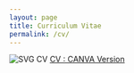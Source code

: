 ```yaml
---
layout: page
title: Curriculum Vitae
permalink: /cv/
---
```


![SVG CV](../CV_v2803.svg "SVG CV")
[CV : CANVA Version](https://www.canva.com/design/DAFUwQ4cmWw/eIWpY0JBr23kWhiAMMHfxg/view?utm_content=DAFUwQ4cmWw&utm_campaign=designshare&utm_medium=link2&utm_source=sharebutton)

